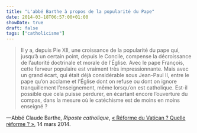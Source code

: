 ```yaml
---
title: "L'abbé Barthe à propos de la popularité du Pape"
date: 2014-03-18T06:57:00+01:00
showDate: true
draft: false
tags: ["catholicisme"]
---
```


>Il y a, depuis Pie XII, une croissance de la popularité du pape qui, jusqu’à un certain point, depuis le Concile, compense la décroissance de l’autorité doctrinale et morale de l’Église. Avec le pape François, cette ferveur populaire est vraiment très impressionnante. Mais avec un grand écart, qui était déjà considérable sous Jean-Paul II, entre le pape qu’on acclame et l’Église dont on refuse ou dont on ignore tranquillement l’enseignement, même lorsqu’on est catholique. Est-il possible que cela puisse perdurer, en écartant encore l’ouverture du compas, dans la mesure où le catéchisme est de moins en moins enseigné ?

—Abbé Claude Barthe, _Riposte catholique_, [&laquo;&nbsp;Réforme du Vatican ? Quelle réforme&nbsp;?&nbsp;&raquo;](https://www.riposte-catholique.fr/archives/102010?lang=fr), 14&nbsp;mars 2014.